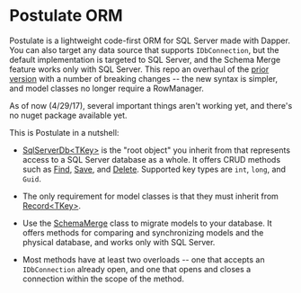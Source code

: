 # Postulate ORM

Postulate is a lightweight code-first ORM for SQL Server made with Dapper. You can also target any data source that supports `IDbConnection`, but the default implementation is targeted to SQL Server, and the Schema Merge feature works only with SQL Server. This repo an overhaul of the [prior version](https://github.com/adamosoftware/Postulate08) with a number of breaking changes -- the new syntax is simpler, and model classes no longer require a RowManager.

As of now (4/29/17), several important things aren't working yet, and there's no nuget package available yet.

This is Postulate in a nutshell:

- [SqlServerDb&lt;TKey&gt;](https://github.com/adamosoftware/PostulateORM/blob/master/PostulateV1/SqlServerDb.cs) is the "root object" you inherit from that represents access to a SQL Server database as a whole. It offers CRUD methods such as [Find](https://github.com/adamosoftware/PostulateORM/blob/master/PostulateV1/SqlServerDb.cs#L29), [Save](https://github.com/adamosoftware/PostulateORM/blob/master/PostulateV1/SqlServerDb.cs#L83), and [Delete](https://github.com/adamosoftware/PostulateORM/blob/master/PostulateV1/SqlServerDb.cs#L56). Supported key types are `int`, `long`, and `Guid`.

- The only requirement for model classes is that they must inherit from [Record&lt;TKey&gt;](https://github.com/adamosoftware/PostulateORM/blob/master/PostulateV1/Abstract/Record.cs).

- Use the [SchemaMerge](https://github.com/adamosoftware/PostulateORM/blob/master/PostulateV1/Merge/SchemaMerge.cs) class to migrate models to your database. It offers methods for comparing and synchronizing models and the physical database, and works only with SQL Server.

- Most methods have at least two overloads -- one that accepts an `IDbConnection` already open, and one that opens and closes a connection within the scope of the method.


